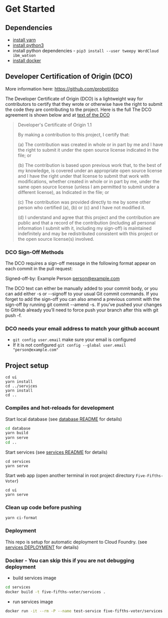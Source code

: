 # Get Started

## Dependencies

- [install yarn](https://yarnpkg.com/lang/en/docs/cli/install/)
- [install python3](https://realpython.com/installing-python/)
- install python dependencies - `pip3 install --user tweepy WordCloud ibm_watson`
- [install docker](https://docs.docker.com/get-docker/)

## Developer Certification of Origin (DCO)

More information here: https://github.com/probot/dco

The Developer Certificate of Origin (DCO) is a lightweight way for contributors to certify that they wrote or otherwise have the right to
submit the code they are contributing to the project.
Here is the full The DCO agreement is shown below and at [text of the DCO](http://developercertificate.org/.)

> Developer's Certificate of Origin 1.1
>
> By making a contribution to this project, I certify that:
>
> (a) The contribution was created in whole or in part by me and I
> have the right to submit it under the open source license
> indicated in the file; or
>
> (b) The contribution is based upon previous work that, to the
> best of my knowledge, is covered under an appropriate open
> source license and I have the right under that license to
> submit that work with modifications, whether created in whole
> or in part by me, under the same open source license (unless
> I am permitted to submit under a different license), as
> Indicated in the file; or
>
> (c) The contribution was provided directly to me by some other
> person who certified (a), (b) or (c) and I have not modified
> it.
>
> (d) I understand and agree that this project and the contribution
> are public and that a record of the contribution (including
> all personal information I submit with it, including my
> sign-off) is maintained indefinitely and may be redistributed
> consistent with this project or the open source license(s)
> involved.

### DCO Sign-Off Methods

The DCO requires a sign-off message in the following format appear on each commit in the pull request:

Signed-off-by: Example Person <person@example.com>

The DCO text can either be manually added to your commit body, or you can add either -s or --signoff to your usual Git commit commands. If you forget to add the sign-off you can also amend a previous commit with the sign-off by running git commit --amend -s. If you’ve pushed your changes to GitHub already you’ll need to force push your branch after this with git push -f.

### DCO needs your email address to match your github account

- `git config user.email` make sure your email is configured
- If it is not configured `git config --global user.email "person@example.com"`

## Project setup

```
cd ui
yarn install
cd ../services
yarn install
cd ..
```

### Compiles and hot-reloads for development

Start local database (see [database README](../database/README.md) for details)
```sh
cd database
yarn build
yarn serve
cd ..
```

Start services (see [services README](../services/README.md) for details)

```
cd services
yarn serve
```

Start web app (open another terminal in root project directory `Five-Fifths-Voter`)

```
cd ui
yarn serve
```

### Clean up code before pushing

```
yarn ci-format
```

### Deployment

This repo is setup for automatic deployment to Cloud Foundry. (see [services DEPLOYMENT](DEPLOYMENT.md) for details)

### Docker - You can skip this if you are not debugging deployment

- build services image

```sh
cd services
docker build -t five-fifths-voter/services .
```

- run services image

```sh
docker run -it --rm -P --name test-service five-fifths-voter/services
```
